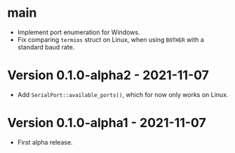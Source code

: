 # main
- Implement port enumeration for Windows.
- Fix comparing `termios` struct on Linux, when using `BOTHER` with a standard baud rate.

# Version 0.1.0-alpha2 - 2021-11-07
- Add `SerialPort::available_ports()`, which for now only works on Linux.

# Version 0.1.0-alpha1 - 2021-11-07
- First alpha release.
